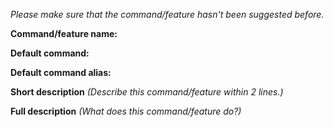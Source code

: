 *Please make sure that the command/feature hasn't been suggested before.*

**Command/feature name:**  

**Default command:**  

**Default command alias:**  

**Short description** *(Describe this command/feature within 2 lines.)*  

**Full description**  *(What does this command/feature do?)*
